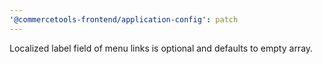 ```yaml
---
'@commercetools-frontend/application-config': patch
---
```


Localized label field of menu links is optional and defaults to empty array.
